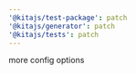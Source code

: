 ```yaml
---
'@kitajs/test-package': patch
'@kitajs/generator': patch
'@kitajs/tests': patch
---
```


more config options
